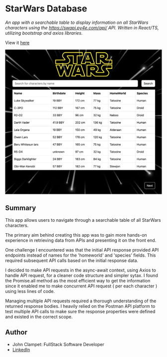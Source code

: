 # StarWars Database

*An app with a searchable table to display information on all StarWars characters using the https://swapi.py4e.com/api/ API. Written in React/TS, utilizing bootstrap and axios libraries.*

View it [here](https://starwars-api-eosin.vercel.app/)

![preview](src/assets/img/img_app_preview.png)

## Summary
This app allows users to navigate through a searchable table of all StarWars characters.

The primary aim behind creating this app was to gain more hands-on experience in retrieving data from APIs and presenting it on the front end.

One challenge I encountered was that the initial API response provided API endpoints instead of names for the 'homeworld' and 'species' fields. This required subsequent API calls based on the initial response data.

I decided to make API requests in the async-await context, using Axios to handle API request, for a cleaner code structure and simpler sytax. I found the Promise.all method as the most efficient way to get the information since it enabled me to make concurrent API request ( per each character ) using less lines of code. 

Managing multiple API requests required a thorough understanding of the returned response bodies. I heavily relied on the Postman API platform to test multiple API calls to make sure the response properties were defined and existed in the correct scope.

## Author
- John Clampet: FullStack Software Developer
- [LinkedIn](https://www.linkedin.com/in/john-clampet-264007122/)